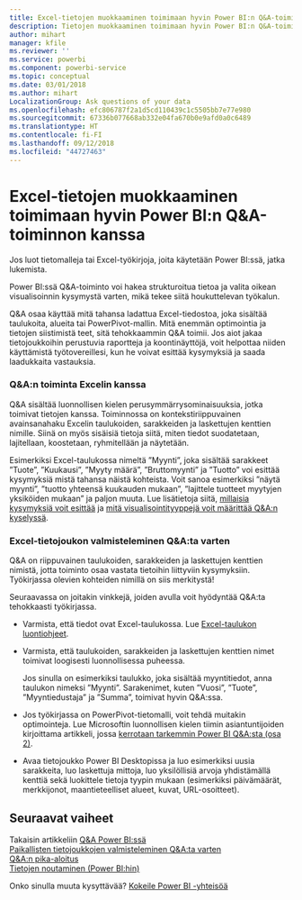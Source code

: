 ```yaml
---
title: Excel-tietojen muokkaaminen toimimaan hyvin Power BI:n Q&A-toiminnon kanssa
description: Tietojen muokkaaminen toimimaan hyvin Power BI:n Q&A-toiminnon kanssa
author: mihart
manager: kfile
ms.reviewer: ''
ms.service: powerbi
ms.component: powerbi-service
ms.topic: conceptual
ms.date: 03/01/2018
ms.author: mihart
LocalizationGroup: Ask questions of your data
ms.openlocfilehash: efc806787f2a1d5cd110439c1c5505bb7e77e980
ms.sourcegitcommit: 67336b077668ab332e04fa670b0e9afd0a0c6489
ms.translationtype: HT
ms.contentlocale: fi-FI
ms.lasthandoff: 09/12/2018
ms.locfileid: "44727463"
---
```

# <a name="how-to-make-your-excel-data-work-well-with-qa-in-power-bi"></a>Excel-tietojen muokkaaminen toimimaan hyvin Power BI:n Q&A-toiminnon kanssa
Jos luot tietomalleja tai Excel-työkirjoja, joita käytetään Power BI:ssä, jatka lukemista.

Power BI:ssä Q&A-toiminto voi hakea strukturoitua tietoa ja valita oikean visualisoinnin kysymystä varten, mikä tekee siitä houkuttelevan työkalun.   

Q&A osaa käyttää mitä tahansa ladattua Excel-tiedostoa, joka sisältää taulukoita, alueita tai PowerPivot-mallin. Mitä enemmän optimointia ja tietojen siistimistä teet, sitä tehokkaammin Q&A toimii.  Jos aiot jakaa tietojoukkoihin perustuvia raportteja ja koontinäyttöjä, voit helpottaa niiden käyttämistä työtovereillesi, kun he voivat esittää kysymyksiä ja saada laadukkaita vastauksia.

### <a name="how-qa-works-with-excel"></a>Q&A:n toiminta Excelin kanssa
Q&A sisältää luonnollisen kielen perusymmärrysominaisuuksia, jotka toimivat tietojen kanssa. Toiminnossa on kontekstiriippuvainen avainsanahaku Excelin taulukoiden, sarakkeiden ja laskettujen kenttien nimille. Siinä on myös sisäisiä tietoja siitä, miten tiedot suodatetaan, lajitellaan, koostetaan, ryhmitellään ja näytetään. 

Esimerkiksi Excel-taulukossa nimeltä ”Myynti”, joka sisältää sarakkeet ”Tuote”, ”Kuukausi”, ”Myyty määrä”, ”Bruttomyynti” ja ”Tuotto” voi esittää kysymyksiä mistä tahansa näistä kohteista.  Voit sanoa esimerkiksi ”näytä myynti”, ”tuotto yhteensä kuukauden mukaan”, ”lajittele tuotteet myytyjen yksiköiden mukaan” ja paljon muuta. Lue lisätietoja siitä, [millaisia kysymyksiä voit esittää](power-bi-q-and-a.md) ja [mitä visualisointityyppejä voit määrittää Q&A:n kyselyssä](visuals/power-bi-visualization-types-for-reports-and-q-and-a.md).

### <a name="prepare-an-excel-dataset-for-qa"></a>Excel-tietojoukon valmisteleminen Q&A:ta varten
Q&A on riippuvainen taulukoiden, sarakkeiden ja laskettujen kenttien nimistä, jotta toiminto osaa vastata tietoihin liittyviin kysymyksiin. Työkirjassa olevien kohteiden nimillä on siis merkitystä!

Seuraavassa on joitakin vinkkejä, joiden avulla voit hyödyntää Q&A:ta tehokkaasti työkirjassa.

* Varmista, että tiedot ovat Excel-taulukossa. Lue [Excel-taulukon luontiohjeet](https://support.office.com/article/Create-an-Excel-table-in-a-worksheet-e81aa349-b006-4f8a-9806-5af9df0ac664?ui=en-US&rs=en-US&ad=US).
* Varmista, että taulukoiden, sarakkeiden ja laskettujen kenttien nimet toimivat loogisesti luonnollisessa puheessa.
  
  Jos sinulla on esimerkiksi taulukko, joka sisältää myyntitiedot, anna taulukon nimeksi ”Myynti”. Sarakenimet, kuten ”Vuosi”, ”Tuote”, ”Myyntiedustaja” ja ”Summa”, toimivat hyvin Q&A:ssa.

* Jos työkirjassa on PowerPivot-tietomalli, voit tehdä muitakin optimointeja. Lue Microsoftin luonnollisen kielen tiimin asiantuntijoiden kirjoittama artikkeli, jossa [kerrotaan tarkemmin Power BI Q&A:sta (osa 2)](http://blogs.msdn.com/b/powerbi/archive/2014/02/27/demystifying-power-bi-q-amp-a-part-2.aspx).

* Avaa tietojoukko Power BI Desktopissa ja luo esimerkiksi uusia sarakkeita, luo laskettuja mittoja, luo yksilöllisiä arvoja yhdistämällä kenttiä sekä luokittele tietoja tyypin mukaan (esimerkiksi päivämäärät, merkkijonot, maantieteelliset alueet, kuvat, URL-osoitteet).

## <a name="next-steps"></a>Seuraavat vaiheet
Takaisin artikkeliin [Q&A Power BI:ssä](power-bi-q-and-a.md)  
[Paikallisten tietojoukkojen valmisteleminen Q&A:ta varten](service-q-and-a-direct-query.md)   
[Q&A:n pika-aloitus](power-bi-visualization-introduction-to-q-and-a.md)  
[Tietojen noutaminen (Power BI:hin)](service-get-data.md)  

Onko sinulla muuta kysyttävää? [Kokeile Power BI -yhteisöä](http://community.powerbi.com/)

